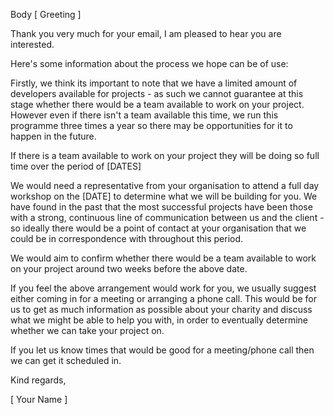 Body
[ Greeting ]

Thank you very much for your email, I am pleased to hear you are interested.

Here's some information about the process we hope can be of use:

Firstly, we think its important to note that we have a limited amount of developers available for projects - as such we cannot guarantee at this stage whether there would be a team available to work on your project. However even if there isn't a team available this time, we run this programme three times a year so there may be opportunities for it to happen in the future.

If there is a team available to work on your project they will be doing so full time over the period of [DATES]

We would need a representative from your organisation to attend a full day workshop on the [DATE] to determine what we will be building for you. We have found in the past that the most successful projects have been those with a strong, continuous line of communication between us and the client - so ideally there would be a point of contact at your organisation that we could be in correspondence with throughout this period.

We would aim to confirm whether there would be a team available to work on your project around two weeks before the above date.

If you feel the above arrangement would work for you, we usually suggest either coming in for a meeting or arranging a phone call. This would be for us to get as much information as possible about your charity and discuss what we might be able to help you with, in order to eventually determine whether we can take your project on.

If you let us know times that would be good for a meeting/phone call then we can get it scheduled in.

Kind regards,

[ Your Name ]
